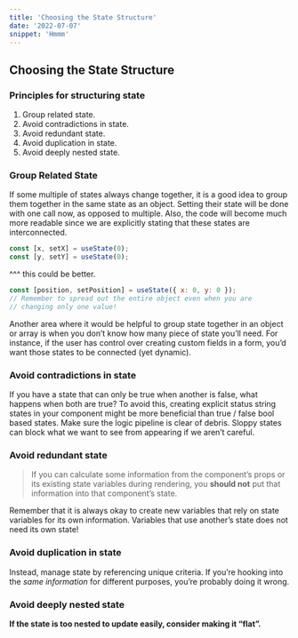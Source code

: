 ```yaml
---
title: 'Choosing the State Structure'
date: '2022-07-07'
snippet: 'Hmmm'
---
```


## Choosing the State Structure

### Principles for structuring state

1. Group related state.
2. Avoid contradictions in state.
3. Avoid redundant state.
4. Avoid duplication in state.
5. Avoid deeply nested state.

### Group Related State

If some multiple of states always change together, it is a good idea to group them together in the same state as an object. Setting their state will be done with one call now, as opposed to multiple. Also, the code will become much more readable since we are explicitly stating that these states are interconnected.

```jsx
const [x, setX] = useState(0);
const [y, setY] = useState(0);
```

^^^ this could be better.

```jsx
const [position, setPosition] = useState({ x: 0, y: 0 });
// Remember to spread out the entire object even when you are
// changing only one value!
```

Another area where it would be helpful to group state together in an object or array is when you don’t know how many piece of state you’ll need. For instance, if the user has control over creating custom fields in a form, you’d want those states to be connected (yet dynamic).

### Avoid contradictions in state

If you have a state that can only be true when another is false, what happens when both are true? To avoid this, creating explicit status string states in your component might be more beneficial than true / false bool based states. Make sure the logic pipeline is clear of debris. Sloppy states can block what we want to see from appearing if we aren’t careful.

### Avoid redundant state

> If you can calculate some information from the component’s props or its existing state variables during rendering, you **should not** put that information into that component’s state.

Remember that it is always okay to create new variables that rely on state variables for its own information. Variables that use another’s state does not need its own state!

### Avoid duplication in state

Instead, manage state by referencing unique criteria. If you’re hooking into the _same information_ for different purposes, you’re probably doing it wrong.

### Avoid deeply nested state

**If the state is too nested to update easily, consider making it “flat”.**
